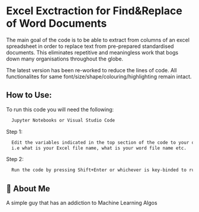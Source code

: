 # Excel Exctraction for Find&Replace of Word Documents

The main goal of the code is to be able to extract from columns of an excel spreadsheet in order to replace text from pre-prepared standardised documents. This eliminates repetitive and meaningless work that bogs down many organisations throughout the globe.

The latest version has been re-worked to reduce the lines of code. All functionalites for same font/size/shape/colouring/highlighting remain intact.

## How to Use:

To run this code you will need the following:

```bash
  Jupyter Notebooks or Visual Studio Code
```

Step 1:
```bash
  Edit the variables indicated in the top section of the code to your desired files.
  i.e what is your Excel file name, what is your word file name etc.
```
Step 2:
```bash
  Run the code by pressing Shift+Enter or whichever is key-binded to run.
```
## 🚀 About Me
A simple guy that has an addiction to Machine Learning Algos
